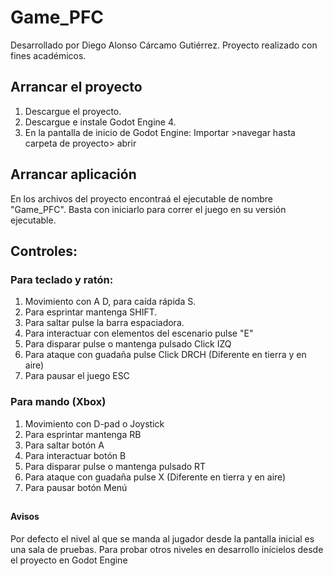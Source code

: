 # Game_PFC
Desarrollado por Diego Alonso Cárcamo Gutiérrez.
Proyecto realizado con fines académicos.

## Arrancar el proyecto
1. Descargue el proyecto.
2. Descargue e instale Godot Engine 4.
3. En la pantalla de inicio de Godot Engine: Importar >navegar hasta carpeta de proyecto> abrir

## Arrancar aplicación
En los archivos del proyecto encontraá el ejecutable de nombre "Game_PFC". Basta con iniciarlo para correr el juego en su versión ejecutable.

## Controles:
### Para teclado y ratón:
1. Movimiento con A D, para caída rápida S.
2. Para esprintar mantenga SHIFT.
3. Para saltar pulse la barra espaciadora.
4. Para interactuar con elementos del escenario pulse "E"
5. Para disparar pulse o mantenga pulsado Click IZQ
6. Para ataque con guadaña pulse Click DRCH (Diferente en tierra y en aire)
7. Para pausar el juego ESC
### Para mando (Xbox)
1. Movimiento con D-pad o Joystick
2. Para esprintar mantenga RB
3. Para saltar botón A
4. Para interactuar botón B
5. Para disparar pulse o mantenga pulsado RT
6. Para ataque con guadaña pulse X (Diferente en tierra y en aire)
7. Para pausar botón Menú

##
#### Avisos
Por defecto el nivel al que se manda al jugador desde la pantalla inicial es una sala de pruebas. Para probar otros niveles en desarrollo inícielos desde el proyecto en Godot Engine
